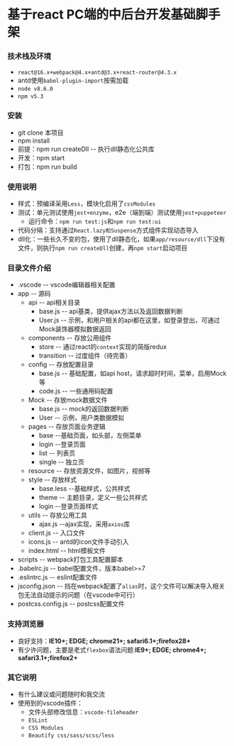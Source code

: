 # 基于react PC端的中后台开发基础脚手架
### 技术栈及环境
- `react@16.x+webpack@4.x+antd@3.x+react-router@4.3.x`
- antd使用`babel-plugin-import`按需加载
- `node v8.6.0`
- `npm v5.3`

### 安装
- git clone 本项目
- npm install
- 前提：npm run createDll  -- 执行dll静态化公共库
- 开发：npm start
- 打包：npm run build

### 使用说明
- 样式：预编译采用`Less`，模块化启用了`cssModules`
- 测试：单元测试使用`jest+enzyme`，e2e（端到端）测试使用`jest+puppeteer`
   - 运行命令：`npm run test:js`和`npm run test:ui`
- 代码分隔：支持通过`React.lazy和Suspense`方式组件实现动态导入
- dll化：一些长久不变的包，使用了dll静态化，如果`app/resource/dll`下没有文件，则执行`npm run createDll`创建，再`npm start`启动项目

### 目录文件介绍

- .vscode  -- vscode编辑器相关配置
- app -- 源码
  - api -- api相关目录
    - base.js -- api基类，提供ajax方法以及返回数据判断
    - User.js -- 示例，和用户相关的api都在这里，如登录登出，可通过Mock装饰器模拟数据返回
  - components -- 存放公用组件
    - store -- 通过react的`context`实现的简版redux
    - transition  -- 过度组件（待完善）
  - config --  存放配置目录
    - base.js -- 基础配置，如api host，请求超时时间，菜单，启用Mock等
    - code.js -- 一些通用码配置
  - Mock -- 存放mock数据文件
    - base.js -- mock的返回数据判断
    - User -- 示例，用户类数据模拟
  - pages -- 存放页面业务逻辑
    - base --基础页面，如头部，左侧菜单
    - login  --登录页面
    - list -- 列表页
    - single -- 独立页
  - resource -- 存放资源文件，如图片，视频等
  - style --  存放样式
    - base.less --基础样式，公共样式
    - theme -- 主题目录，定义一些公共样式
    - login --登录页面样式
  - utils -- 存放公用工具
    - ajax.js --ajax实现，采用`axios`库
  - client.js -- 入口文件
  - icons.js -- antd的icon文件手动引入
  - index.html -- html模板文件
- scripts -- webpack打包工具配置脚本
- .babelrc.js -- babel配置文件，版本babel>=7
- .eslintrc.js -- eslint配置文件
- jsconfig.json -- 挡在webpack配置了`alias`时，这个文件可以解决导入相关包无法自动提示的问题（在vscode中可行）
- postcss.config.js -- postcss配置文件

### 支持浏览器
- 良好支持：**IE10+; EDGE;  chrome21+; safari6.1+;firefox28+**
- 有少许问题，主要是老式`flexbox`语法问题:**IE9+; EDGE;  chrome4+; safari3.1+;firefox2+**

### 其它说明
- 有什么建议或问题随时和我交流
- 使用到的vscode插件：  
  - 文件头部修改信息：`vscode-fileheader`
  - `ESLint`
  - `CSS Modules`
  - `Beautify css/sass/scss/less`